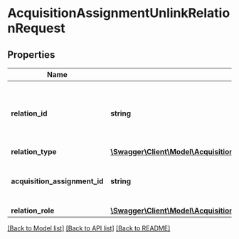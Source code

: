 # AcquisitionAssignmentUnlinkRelationRequest

## Properties
Name | Type | Description | Notes
------------ | ------------- | ------------- | -------------
**relation_id** | **string** | The ID of the relation (either a contact company or contact person) | 
**relation_type** | [**\Swagger\Client\Model\AcquisitionAssignmentLinkRelationRequestRelationType**](AcquisitionAssignmentLinkRelationRequestRelationType.md) |  | 
**acquisition_assignment_id** | **string** | The object assignment to unlink the relation from. | 
**relation_role** | [**\Swagger\Client\Model\AcquisitionAssignmentUnlinkRelationRequestRelationRole**](AcquisitionAssignmentUnlinkRelationRequestRelationRole.md) |  | [optional] 

[[Back to Model list]](../README.md#documentation-for-models) [[Back to API list]](../README.md#documentation-for-api-endpoints) [[Back to README]](../README.md)


